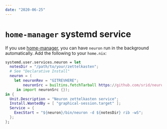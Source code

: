 ```yaml
---
date: "2020-06-25"
---
```


# `home-manager` systemd service

If you use [home-manager](https://github.com/rycee/home-manager), you can have
`neuron` run in the background automatically. Add the following to your `home.nix`:

```nix
systemd.user.services.neuron = let
  notesDir = "/path/to/your/zettelkasten";
  # See "Declarative Install"
  neuron = (
    let neuronRev = "GITREVHERE";
        neuronSrc = builtins.fetchTarball https://github.com/srid/neuron/archive/${neuronRev}.tar.gz;
     in import neuronSrc {});
in {
  Unit.Description = "Neuron zettelkasten service";
  Install.WantedBy = [ "graphical-session.target" ];
  Service = {
    ExecStart = "${neuron}/bin/neuron -d ${notesDir} rib -wS";
  };
};
```
